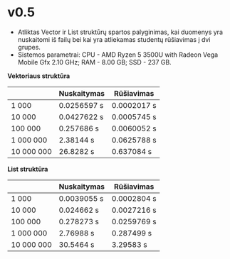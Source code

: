 # v0.5
- Atliktas Vector ir List struktūrų spartos palyginimas, kai duomenys yra nuskaitomi iš failų bei kai yra atliekamas studentų rūšiavimas į dvi grupes.
- Sistemos parametrai: CPU - AMD Ryzen 5 3500U with Radeon Vega Mobile Gfx 2.10 GHz; RAM - 8.00 GB; SSD - 237 GB.

**Vektoriaus struktūra**

|               | Nuskaitymas   | Rūšiavimas    |
| ------------- | ------------- | ------------- |
| 1 000         | 0.0256597 s   | 0.0002017 s   |
| 10 000        | 0.0427622 s   | 0.0005745 s   |
| 100 000       | 0.257686 s    | 0.0060052 s   |
| 1 000 000     | 2.38144 s     | 0.0625788 s   |
| 10 000 000    | 26.8282 s     | 0.637084 s    |


**List struktūra**

|               | Nuskaitymas   | Rūšiavimas    |
| ------------- | ------------- | ------------- |
| 1 000         | 0.0039055 s   | 0.0002804 s   |
| 10 000        | 0.024662 s    | 0.0027216 s   |
| 100 000       | 0.278273 s    | 0.0259769 s   |
| 1 000 000     | 2.76988 s     | 0.287499 s    |
| 10 000 000    | 30.5464 s     | 3.29583 s     |
